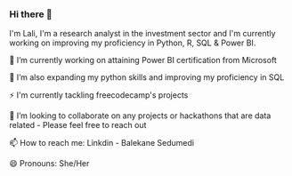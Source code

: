 ### Hi there 👋
I'm Lali, I'm a research analyst in the investment sector and I'm currently working on improving my proficiency in Python, R, SQL & Power BI.

🔭 I’m currently working on attaining Power BI certification from Microsoft

🌱 I’m also expanding my python skills and improving my proficiency in SQL

⚡ I'm currently tackling freecodecamp's projects

👯 I’m looking to collaborate on any projects or hackathons that are data related - Please feel free to reach out

📫 How to reach me: Linkdin - Balekane Sedumedi

😄 Pronouns: She/Her
<!--
**Lali-Sed/Lali-Sed** is a ✨ _special_ ✨ repository because its `README.md` (this file) appears on your GitHub profile.

Here are some ideas to get you started:

- 🔭 I’m currently working on ...
- 🌱 I’m currently learning ...
- 👯 I’m looking to collaborate on ...
- 🤔 I’m looking for help with ...
- 💬 Ask me about ...
- 📫 How to reach me: ...
- 😄 Pronouns: ...
- ⚡ Fun fact: ...
-->
